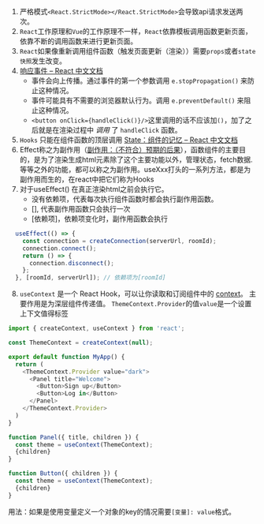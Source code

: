 1. 严格模式`<React.StrictMode></React.StrictMode>`会导致api请求发送两次。
2. `React`工作原理和`Vue`的工作原理不一样，`React`依靠模板调用函数更新页面，依靠不断的调用函数来进行更新页面。
3. `React`如果像重新调用组件函数（触发页面更新（渲染））需要`props`或者`state快照`发生改变。
4. [响应事件 – React 中文文档](https://zh-hans.react.dev/learn/responding-to-events#stopping-propagation)
   - 事件会向上传播。通过事件的第一个参数调用 `e.stopPropagation()` 来防止这种情况。
   - 事件可能具有不需要的浏览器默认行为。调用 `e.preventDefault()` 来阻止这种情况。
   - `<button onClick={handleClick()}/>`这里调用的话不应该加`()`，加了之后就是在渲染过程中 _调用_ 了 `handleClick` 函数。
5. `Hooks` 只能在组件函数的顶层调用 [State：组件的记忆 – React 中文文档](https://zh-hans.react.dev/learn/state-a-components-memory#meet-your-first-hook)
6. Effect称之为副作用（[副作用：（不符合）预期的后果](https://zh-hans.react.dev/learn/keeping-components-pure#side-effects-unintended-consequences)），函数组件的主要目的，是为了渲染生成html元素除了这个主要功能以外，管理状态，fetch数据.等等之外的功能，都可以称之为副作用。useXxx打头的一系列方法，都是为副作用而生的，在react中把它们称为Hooks
7. 对于useEffect()
   在真正渲染html之前会执行它。
   - 没有依赖项，代表每次执行组件函数时都会执行副作用函数。
   - [], 代表副作用函数只会执行一次
   - [依赖项]，依赖项变化时，副作用函数会执行
```js
  useEffect(() => {
    const connection = createConnection(serverUrl, roomId);
    connection.connect();
    return () => {
      connection.disconnect();
    };
  }, [roomId, serverUrl]); // 依赖项为[roomId]
```
8. `useContext` 是一个 React Hook，可以让你读取和订阅组件中的 [context](https://zh-hans.react.dev/learn/passing-data-deeply-with-context)。
   主要作用是为深层组件传递值。
   `ThemeContext.Provider`的值`value`是一个设置上下文值得标签
```js
import { createContext, useContext } from 'react';

const ThemeContext = createContext(null);

export default function MyApp() {
  return (
    <ThemeContext.Provider value="dark">
      <Panel title="Welcome">
        <Button>Sign up</Button>
        <Button>Log in</Button>
      </Panel>
    </ThemeContext.Provider>
  )
}

function Panel({ title, children }) {
  const theme = useContext(ThemeContext);
  {children}
}

function Button({ children }) {
  const theme = useContext(ThemeContext);
  {children}
}

```




用法：如果是使用变量定义一个对象的key的情况需要`[变量]: value`格式。